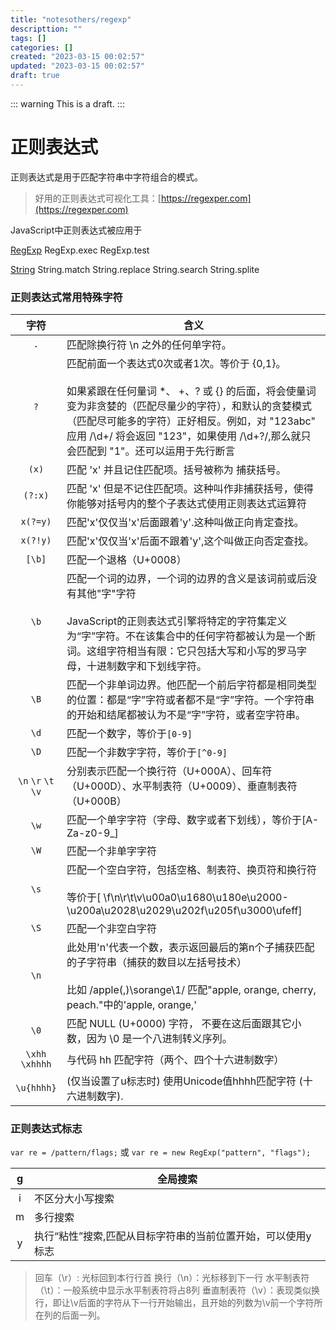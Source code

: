 ```yaml
---
title: "notesothers/regexp"
descripttion: ""
tags: []
categories: []
created: "2023-03-15 00:02:57"
updated: "2023-03-15 00:02:57"
draft: true
---
```


::: warning
This is a draft.
:::

# 正则表达式

正则表达式是用于匹配字符串中字符组合的模式。

> 好用的正则表达式可视化工具：[https://regexper.com](https://regexper.com)


JavaScript中正则表达式被应用于

[RegExp](https://developer.mozilla.org/zh-CN/docs/Web/JavaScript/Reference/Global_Objects/RegExp)
RegExp.exec
RegExp.test

[String](https://developer.mozilla.org/zh-CN/docs/Web/JavaScript/Reference/Global_Objects/String)
String.match
String.replace
String.search
String.splite

### 正则表达式常用特殊字符

|字符|含义|
|:-:|-|
|`.`|匹配除换行符 \n 之外的任何单字符。|
|`?`|匹配前面一个表达式0次或者1次。等价于 {0,1}。<br/><br/> 如果紧跟在任何量词 *、 +、? 或 {} 的后面，将会使量词变为非贪婪的（匹配尽量少的字符），和默认的贪婪模式（匹配尽可能多的字符）正好相反。例如，对 "123abc" 应用 /\d+/ 将会返回 "123"，如果使用 /\d+?/,那么就只会匹配到 "1"。还可以运用于先行断言|
|`(x)`|匹配 'x' 并且记住匹配项。括号被称为 捕获括号。|
|`(?:x)`|匹配 'x' 但是不记住匹配项。这种叫作非捕获括号，使得你能够对括号内的整个子表达式使用正则表达式运算符|
|`x(?=y)`|匹配'x'仅仅当'x'后面跟着'y'.这种叫做正向肯定查找。|
|`x(?!y)`|匹配'x'仅仅当'x'后面不跟着'y',这个叫做正向否定查找。|
|`[\b]`|匹配一个退格（U+0008）|
|`\b`|匹配一个词的边界，一个词的边界的含义是该词前或后没有其他"字"字符<br/><br/>JavaScript的正则表达式引擎将特定的字符集定义为“字”字符。不在该集合中的任何字符都被认为是一个断词。这组字符相当有限：它只包括大写和小写的罗马字母，十进制数字和下划线字符。|
|`\B`|匹配一个非单词边界。他匹配一个前后字符都是相同类型的位置：都是“字”字符或者都不是“字”字符。一个字符串的开始和结尾都被认为不是“字”字符，或者空字符串。|
|`\d`|匹配一个数字，等价于`[0-9]`|
|`\D`|匹配一个非数字字符，等价于`[^0-9]`|
|`\n` `\r` `\t` `\v`|分别表示匹配一个换行符（U+000A）、回车符（U+000D）、水平制表符（U+0009）、垂直制表符（U+000B）|
|`\w`|匹配一个单字字符（字母、数字或者下划线），等价于[A-Za-z0-9_]|
|`\W`|匹配一个非单字字符|
|`\s`|匹配一个空白字符，包括空格、制表符、换页符和换行符<br/><br/>等价于[ \f\n\r\t\v\u00a0\u1680\u180e\u2000-\u200a\u2028\u2029\u202f\u205f\u3000\ufeff]|
|`\S`|匹配一个非空白字符|
|`\n`|此处用'n'代表一个数，表示返回最后的第n个子捕获匹配的子字符串（捕获的数目以左括号技术）<br/><br/>比如 /apple(,)\sorange\1/ 匹配"apple, orange, cherry, peach."中的'apple, orange,' |
|`\0`|匹配 NULL (U+0000) 字符， 不要在这后面跟其它小数，因为 \0<digits/> 是一个八进制转义序列。|
|`\xhh` `\xhhhh`|与代码 hh 匹配字符（两个、四个十六进制数字）|
|`\u{hhhh}`|(仅当设置了u标志时) 使用Unicode值hhhh匹配字符 (十六进制数字).|

### 正则表达式标志
`var re = /pattern/flags;` 或 `var re = new RegExp("pattern", "flags");`

|g|全局搜索|
|:-:|-|
|i|不区分大小写搜索|
|m|多行搜索|
|y|执行“粘性”搜索,匹配从目标字符串的当前位置开始，可以使用y标志|


> 回车（\r）: 光标回到本行行首
换行（\n）：光标移到下一行
水平制表符（\t）：一般系统中显示水平制表符将占8列
垂直制表符（\v）：表现类似换行，即让\v后面的字符从下一行开始输出，且开始的列数为\v前一个字符所在列的后面一列。